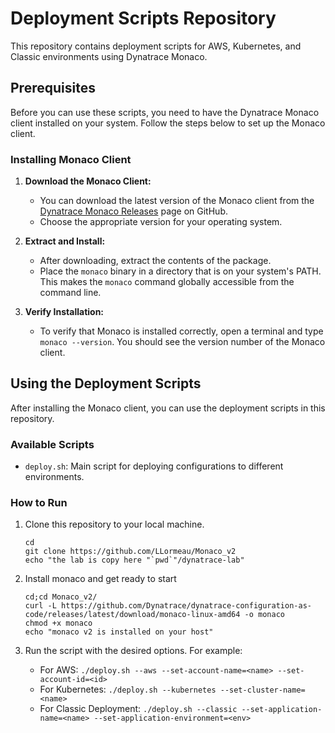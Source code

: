 # Deployment Scripts Repository

This repository contains deployment scripts for AWS, Kubernetes, and Classic environments using Dynatrace Monaco.

## Prerequisites

Before you can use these scripts, you need to have the Dynatrace Monaco client installed on your system. Follow the steps below to set up the Monaco client.

### Installing Monaco Client

1. **Download the Monaco Client:**
   - You can download the latest version of the Monaco client from the [Dynatrace Monaco Releases](https://github.com/dynatrace-oss/dynatrace-monitoring-as-code/releases) page on GitHub.
   - Choose the appropriate version for your operating system.

2. **Extract and Install:**
   - After downloading, extract the contents of the package.
   - Place the `monaco` binary in a directory that is on your system's PATH. This makes the `monaco` command globally accessible from the command line.

3. **Verify Installation:**
   - To verify that Monaco is installed correctly, open a terminal and type `monaco --version`. You should see the version number of the Monaco client.

## Using the Deployment Scripts

After installing the Monaco client, you can use the deployment scripts in this repository.

### Available Scripts

- `deploy.sh`: Main script for deploying configurations to different environments.

### How to Run

1. Clone this repository to your local machine.

       cd
       git clone https://github.com/LLormeau/Monaco_v2
       echo "the lab is copy here "`pwd`"/dynatrace-lab"

2. Install monaco and get ready to start

       cd;cd Monaco_v2/
       curl -L https://github.com/Dynatrace/dynatrace-configuration-as-code/releases/latest/download/monaco-linux-amd64 -o monaco
       chmod +x monaco
       echo "monaco v2 is installed on your host"

3. Run the script with the desired options. For example:
   - For AWS: `./deploy.sh --aws --set-account-name=<name> --set-account-id=<id>`
   - For Kubernetes: `./deploy.sh --kubernetes --set-cluster-name=<name>`
   - For Classic Deployment: `./deploy.sh --classic --set-application-name=<name> --set-application-environment=<env>`

